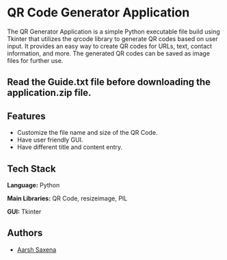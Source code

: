 
# QR Code Generator Application

The QR Generator Application is a simple Python executable file build using Tkinter that utilizes the qrcode library to generate QR codes based on user input. It provides an easy way to create QR codes for URLs, text, contact information, and more. The generated QR codes can be saved as image files for further use.

## Read the Guide.txt file before downloading the application.zip file.

## Features

- Customize the file name and size of the QR Code.
- Have user friendly GUI.
- Have different title and content entry.



## Tech Stack

**Language:** Python

**Main Libraries:** QR Code, resizeimage, PIL

**GUI:** Tkinter

## Authors

- [Aarsh Saxena](https://www.linkedin.com/in/aarshsaxena/)

